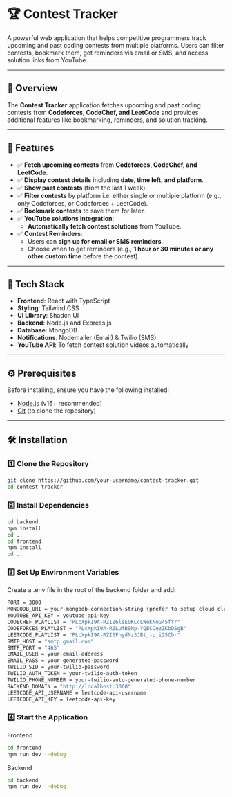 # 🏆 Contest Tracker

A powerful web application that helps competitive programmers track upcoming and past coding contests from multiple platforms. Users can filter contests, bookmark them, get reminders via email or SMS, and access solution links from YouTube.

---

## 📌 Overview

The **Contest Tracker** application fetches upcoming and past coding contests from **Codeforces, CodeChef, and LeetCode** and provides additional features like bookmarking, reminders, and solution tracking.

---

## 🚀 Features

- ✅ **Fetch upcoming contests** from **Codeforces, CodeChef, and LeetCode**.
- ✅ **Display contest details** including **date, time left, and platform**.
- ✅ **Show past contests** (from the last 1 week).
- ✅ **Filter contests** by platform i.e. either single or multiple platform (e.g., only Codeforces, or Codeforces + LeetCode).
- ✅ **Bookmark contests** to save them for later.
- ✅ **YouTube solutions integration**:
  - **Automatically fetch contest solutions** from YouTube.
- ✅ **Contest Reminders**:
  - Users can **sign up for email or SMS reminders**.
  - Choose when to get reminders (e.g., **1 hour or 30 minutes or any other custom time** before the contest).

---

## 📂 Tech Stack

- **Frontend**: React with TypeScript
- **Styling**: Tailwind CSS
- **UI Library**: Shadcn UI
- **Backend**: Node.js and Express.js
- **Database**: MongoDB
- **Notifications**: Nodemailer (Email) & Twilio (SMS)
- **YouTube API**: To fetch contest solution videos automatically

---

## ⚙️ Prerequisites

Before installing, ensure you have the following installed:

- [Node.js](https://nodejs.org/en/) (v16+ recommended)
- [Git](https://git-scm.com/) (to clone the repository)

---

## 🛠️ Installation

### 1️⃣ Clone the Repository

```sh
git clone https://github.com/your-username/contest-tracker.git
cd contest-tracker
```

### 2️⃣ Install Dependencies

```sh 
cd backend
npm install
cd .. 
cd frontend 
npm install 
cd .. 
```

### 3️⃣ Set Up Environment Variables

Create a .env file in the root of the backend folder and add:
```sh
PORT = 3000
MONGODB_URI = your-mongodb-connection-string (prefer to setup cloud cluster and not local)
YOUTUBE_API_KEY = youtube-api-key 
CODECHEF_PLAYLIST = "PLcXpkI9A-RZIZ6lsE0KCcLWeKNoG45fYr"
CODEFORCES_PLAYLIST = "PLcXpkI9A-RZLUfBSNp-YQBCOezZKbDSgB"
LEETCODE_PLAYLIST = "PLcXpkI9A-RZI6FhydNz3JBt_-p_i25Cbr"
SMTP_HOST = "smtp.gmail.com"
SMTP_PORT = "465"
EMAIL_USER = your-email-address
EMAIL_PASS = your-generated-password
TWILIO_SID = your-twilio-password
TWILIO_AUTH_TOKEN = your-twilio-auth-token
TWILIO_PHONE_NUMBER = your-twilio-auto-generated-phone-number
BACKEND_DOMAIN = "http://localhost:3000"
LEETCODE_API_USERNAME = leetcode-api-username
LEETCODE_API_KEY = leetcode-api-key
```

### 4️⃣ Start the Application
Frontend
```sh 
cd frontend 
npm run dev --debug 
```

Backend
```sh 
cd backend 
npm run dev --debug
```






